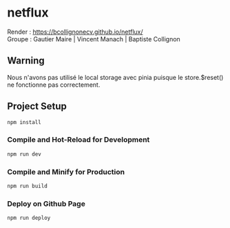 # netflux

Render : https://bcollignonecv.github.io/netflux/  
Groupe : Gautier Maire | Vincent Manach | Baptiste Collignon

## Warning

Nous n'avons pas utilisé le local storage avec pinia puisque le store.$reset() ne fonctionne pas correctement.

## Project Setup

```sh
npm install
```

### Compile and Hot-Reload for Development

```sh
npm run dev
```

### Compile and Minify for Production

```sh
npm run build
```

### Deploy on Github Page

```sh
npm run deploy
```
